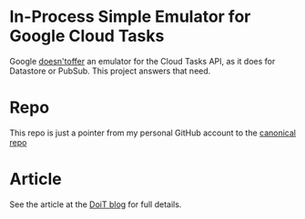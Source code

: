 # In-Process Simple Emulator for Google Cloud Tasks
Google [doesn't](https://cloud.google.com/tasks/docs/migrating#features_in_task_queues_not_yet_available_via)[offer](https://issuetracker.google.com/issues/133627244)
an emulator for the Cloud Tasks API,  as it does for Datastore or PubSub. This project answers that need.

# Repo

This repo is just a pointer from my personal GitHub account  to the [canonical repo](https://github.com/doitintl/Cloud-Tasks-In-Process-Emulator)

# Article

See the article at the [DoiT blog](https://blog.doit-intl.com/looking-for-an-emulator-for-cloud-tasks-45f0ae2c67b5?source=friends_link&sk=05f7c4f7c0c63c2043cd53690ced3df4)  for full details.

